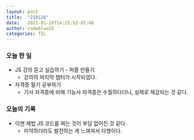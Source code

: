 ```yaml
---
layout: post
title:  "210126"
date:   2021-01-26T14:25:52-05:00
author: codeblue25
categories: TIL
---
```


<h3>오늘 한 일</h3>

* JS 강의 듣고 실습하기 - 퍼즐 만들기
  * 강의의 마지막 챕터가 시작되었다.
* 자격증 필기 공부하기
  * 기사 자격증에 비해 기능사 자격증은 수월하다더니, 실제로 체감되는 것 같다. 



<h3>오늘의 기록</h3>

* 이젠 제법 JS 코드를 짜는 것이 부담 없어진 것 같다.
  * 미약하더라도 발전하는 게 느껴져서 다행이다.